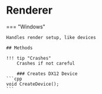 # Renderer

=== "Windows"

    Handles render setup, like devices

    ## Methods

    !!! tip "Crashes"
        Crashes if not careful

        ### Creates DX12 Device
    ```cpp
    void CreateDevice();
    ```
